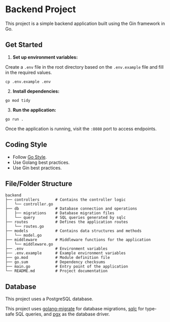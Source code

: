 # Backend Project

This project is a simple backend application built using the Gin framework in Go.

## Get Started

1. **Set up environment variables:**

Create a `.env` file in the root directory based on the `.env.example` file and fill in the required values.

```
cp .env.example .env
```

2. **Install dependencies:**

```
go mod tidy
```

3. **Run the application:**

```
go run .
```

Once the application is running, visit the `:8080` port to access endpoints.

## Coding Style

- Follow [Go Style](https://google.github.io/styleguide/go/).
- Use Golang best practices.
- Use Gin best practices.

## File/Folder Structure

```
backend
├── controllers       # Contains the controller logic
│   └── controller.go
├── db                # Database connection and operations
│   ├── migrations    # Database migration files
│   └── query         # SQL queries generated by sqlc
├── routes            # Defines the application routes
│   └── routes.go
├── models            # Contains data structures and methods
│   └── model.go
├── middleware        # Middleware functions for the application
│   └── middleware.go
├── .env              # Environment variables
├── .env.example      # Example environment variables
├── go.mod            # Module definition file
├── go.sum            # Dependency checksums
├── main.go           # Entry point of the application
└── README.md         # Project documentation
```

## Database

This project uses a PostgreSQL database.

This project uses [golang-migrate](https://github.com/golang-migrate/migrate) for database migrations, [sqlc](https://sqlc.dev/) for type-safe SQL queries, and [pgx](https://github.com/jackc/pgx) as the database driver.
